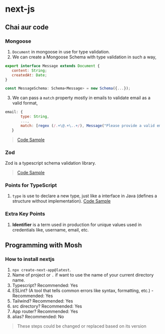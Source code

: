 # next-js

## Chai aur code

### Mongoose

1. `Document` in mongoose in use for type validation.
2. We can create a Mongoose Schema with type validation in such a way,

 ```javascript
 export interface Message extends Document {
    content: String;
    createdAt: Date;
}
 
 const MessageSchema: Schema<Message> = new Schema({...});
 ```

3. We can pass a `match` property mostly in emails to validate email as a valid format,

 ``` javascript
 email: {
        type: String,
        ...,
        match: [regex (/.+\@.+\..+/), Message("Please provide a valid email address")]
    }
 ```

>[Code Sample](./src/model/User.ts)

### Zod

Zod is a typescript schema validation library.
>[Code Sample](./src/schema/signupSchema.ts)

### Points for TypeScript

1. `type` is use to declare a new type, just like a interface in Java (defines a structure without implementation). [Code Sample](./src/lib/dbConnect.ts)

### Extra Key Points

1. **Identifier** is a term used in production for unique values used in credentials like, username, email, etc.

## Programming with Mosh

### How to install nextjs

1. `npx create-next-app@latest`.
2. Name of project or `.` if want to use the name of your current directory name.
3. Typescript? Recommended: Yes
4. ESLint? (A tool that tells common errors like syntax, formatting, etc.) - Recommended: Yes
5. Tailwind? Recommended: Yes
6. src directory? Recommended: Yes
7. App router? Recommended: Yes
8. alias? Recommended: No

> These steps could be changed or replaced based on its version

